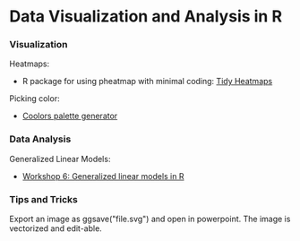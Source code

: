 # Data Visualization and Analysis in R

### Visualization

Heatmaps:    

- R package for using pheatmap with minimal coding: [Tidy Heatmaps](https://jbengler.github.io/tidyheatmaps/) 

Picking color:   
 
- [Coolors palette generator](https://coolors.co/?home)

### Data Analysis 

Generalized Linear Models:     

- [Workshop 6: Generalized linear models in R](https://r.qcbs.ca/workshop06/book-en/index.html)

### Tips and Tricks

Export an image as ggsave("file.svg") and open in powerpoint. The image is vectorized and edit-able.  